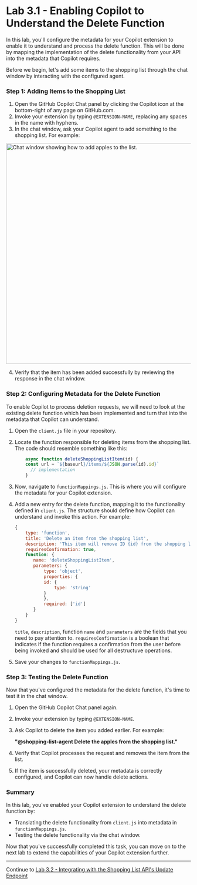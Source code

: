 # Lab 3.1 - Enabling Copilot to Understand the Delete Function

In this lab, you'll configure the metadata for your Copilot extension to enable it to understand and process the delete function. This will be done by mapping the implementation of the delete functionality from your API into the metadata that Copilot requires.

Before we begin, let's add some items to the shopping list through the chat window by interacting with the configured agent.

### Step 1: Adding Items to the Shopping List

1. Open the GitHub Copilot Chat panel by clicking the Copilot icon at the bottom-right of any page on GitHub.com.
2. Invoke your extension by typing `@EXTENSION-NAME`, replacing any spaces in the name with hyphens.
3. In the chat window, ask your Copilot agent to add something to the shopping list. For example:

<img src="images/chat-add-apples.png" alt="Chat window showing how to add apples to the list." width="600px" />

4. Verify that the item has been added successfully by reviewing the response in the chat window.

### Step 2: Configuring Metadata for the Delete Function

To enable Copilot to process deletion requests, we will need to look at the existing delete function which has been implemented and turn that into the metadata that Copilot can understand.

1. Open the `client.js` file in your repository.
2. Locate the function responsible for deleting items from the shopping list. The code should resemble something like this:

    ```javascript
        async function deleteShoppingListItem(id) {
        const url = `${baseurl}/items/${JSON.parse(id).id}`
          // implementation
        }
    ```

3. Now, navigate to `functionMappings.js`. This is where you will configure the metadata for your Copilot extension.
4. Add a new entry for the delete function, mapping it to the functionality defined in `client.js`. The structure should define how Copilot can understand and invoke this action. For example:

    ```javascript
    {
        type: 'function',
        title: 'Delete an item from the shopping list',
        description: 'This item will remove ID {id} from the shopping list.',
        requiresConfirmation: true,
        function: {
           name: 'deleteShoppingListItem',
           parameters: {
               type: 'object',
               properties: {
               id: {
                   type: 'string'
               }
               },
               required: ['id']
           }
        }
    }
    ```

    `title`, `description`, function `name` and `parameters` are the fields that you need to pay attention to. `requiresConfirmation` is a boolean that indicates if the function requires a confirmation from the user before being invoked and should be used for all destructuve operations.

5. Save your changes to `functionMappings.js`.

### Step 3: Testing the Delete Function

Now that you've configured the metadata for the delete function, it's time to test it in the chat window.

1. Open the GitHub Copilot Chat panel again.
2. Invoke your extension by typing `@EXTENSION-NAME`.
3. Ask Copilot to delete the item you added earlier. For example:

    **"@shopping-list-agent Delete the apples from the shopping list."**

4. Verify that Copilot processes the request and removes the item from the list.

5. If the item is successfully deleted, your metadata is correctly configured, and Copilot can now handle delete actions.

### Summary

In this lab, you've enabled your Copilot extension to understand the delete function by:

- Translating the delete functionality from `client.js` into metadata in `functionMappings.js`.
- Testing the delete functionality via the chat window.

Now that you've successfully completed this task, you can move on to the next lab to extend the capabilities of your Copilot extension further.

---

Continue to [Lab 3.2 - Integrating with the Shopping List API's Update Endpoint](./../Lab%203.2%20-%20Integrating%20Update%20Function/README.md)
